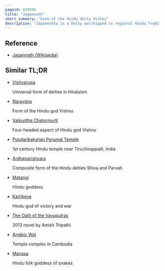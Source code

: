 ```yaml
---
pageid: 629686
title: "Jagannath"
short_summary: "Form of the Hindu deity Vishnu"
description: "Jagannatha is a Deity worshipped in regional Hindu Traditions in India as Part of a Triad along with his Brother Balabhadra and Sister Subhadra. Jagannath, within Odia Hinduism, is the supreme God, Purushottama, and the Para Brahman. To most Vaishnava Hindus, particularly the Krishnaites, Jagannath is an abstract Representation of Krishna, or Vishnu, sometimes as the Avatar of Krishna or Vishnu. To some Shaiva and Shakta Hindus he is a symmetry-filled tantric Form of Bhairava a fierce Manifestation of Shiva associated with Annihilation."
---
```


## Reference

- [Jagannath (Wikipedia)](https://en.wikipedia.org/?curid=629686)

## Similar TL;DR

- [Vishvarupa](/tldr/en/vishvarupa)

  Universal form of deities in Hinduism

- [Narayana](/tldr/en/narayana)

  Form of the Hindu god Vishnu

- [Vaikuntha Chaturmurti](/tldr/en/vaikuntha-chaturmurti)

  Four-headed aspect of Hindu god Vishnu

- [Pundarikakshan Perumal Temple](/tldr/en/pundarikakshan-perumal-temple)

  1st century Hindu temple near Tiruchirappalli, India

- [Ardhanarishvara](/tldr/en/ardhanarishvara)

  Composite form of the Hindu deities Shiva and Parvati

- [Matangi](/tldr/en/matangi)

  Hindu goddess

- [Kartikeya](/tldr/en/kartikeya)

  Hindu god of victory and war

- [The Oath of the Vayuputras](/tldr/en/the-oath-of-the-vayuputras)

  2013 novel by Amish Tripathi

- [Angkor Wat](/tldr/en/angkor-wat)

  Temple complex in Cambodia

- [Manasa](/tldr/en/manasa)

  Hindu folk goddess of snakes

